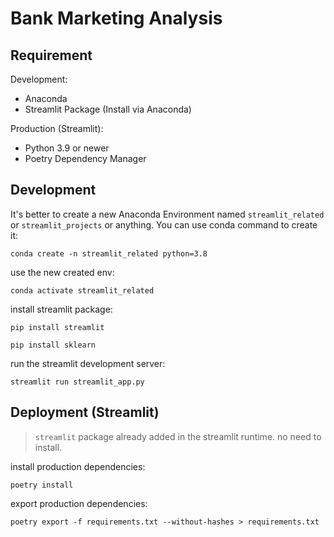 # Bank Marketing Analysis

## Requirement

Development:
- Anaconda
- Streamlit Package (Install via Anaconda)

Production (Streamlit):
- Python 3.9 or newer
- Poetry Dependency Manager

## Development

It's better to create a new Anaconda Environment named `streamlit_related` or `streamlit_projects` or anything. You can use conda command to create it:

```
conda create -n streamlit_related python=3.8
```

use the new created env:

```
conda activate streamlit_related
```

install streamlit package:
```
pip install streamlit
```
```
pip install sklearn
```

run the streamlit development server:
```
streamlit run streamlit_app.py
```

## Deployment (Streamlit)

> `streamlit` package already added in the streamlit runtime. no need to install.

install production dependencies:
```
poetry install
```

export production dependencies:
```
poetry export -f requirements.txt --without-hashes > requirements.txt